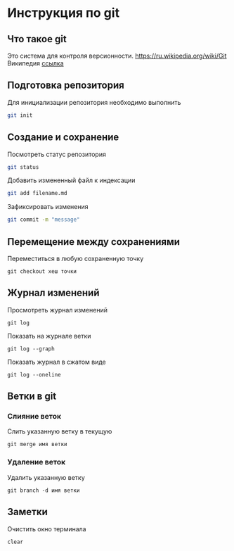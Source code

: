 # Инструкция по git

## Что такое git

Это система для контроля версионности. 
<https://ru.wikipedia.org/wiki/Git>
Википедия [ссылка](dillinger.io)

## Подготовка репозитория
Для инициализации репозитория необходимо выполнить 
```sh
git init
```

## Создание и сохранение
Посмотреть статус репозитория
```sh
git status
```
Добавить измененный файл к индексации
```sh
git add filename.md
```
Зафиксировать изменения
```sh
git commit -m "message"
```
## Перемещение между сохранениями

Переместиться в любую сохраненную точку

```
git checkout хеш точки
```

## Журнал изменений

Просмотреть журнал изменений

```
git log
```

Показать на журнале ветки
```
git log --graph
```

Показать журнал в сжатом виде
```
git log --oneline
```

## Ветки в git

### Слияние веток

Слить указанную ветку в текущую
```
git merge имя ветки
```

### Удаление веток

Удалить указанную ветку
```
git branch -d имя ветки
```

## Заметки

Очистить окно терминала
```
clear
```